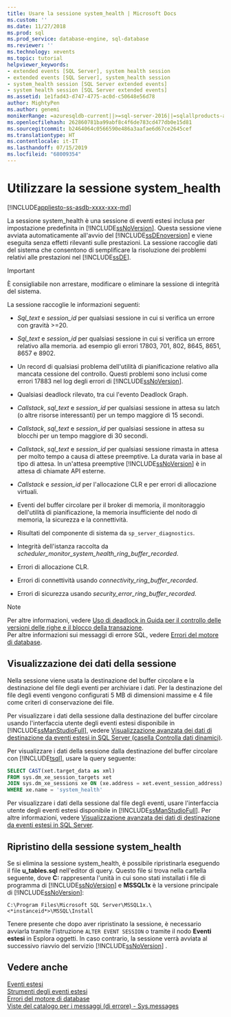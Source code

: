 ```yaml
---
title: Usare la sessione system_health | Microsoft Docs
ms.custom: ''
ms.date: 11/27/2018
ms.prod: sql
ms.prod_service: database-engine, sql-database
ms.reviewer: ''
ms.technology: xevents
ms.topic: tutorial
helpviewer_keywords:
- extended events [SQL Server], system health session
- extended events [SQL Server], system_health session
- system_health session [SQL Server extended events]
- system health session [SQL Server extended events]
ms.assetid: 1e1fad43-d747-4775-ac0d-c50648e56d78
author: MightyPen
ms.author: genemi
monikerRange: =azuresqldb-current||>=sql-server-2016||=sqlallproducts-allversions||>=sql-server-linux-2017||=azuresqldb-mi-current
ms.openlocfilehash: 262860781ba99abf8c4f6de783cd477db0e15d81
ms.sourcegitcommit: b2464064c0566590e486a3aafae6d67ce2645cef
ms.translationtype: HT
ms.contentlocale: it-IT
ms.lasthandoff: 07/15/2019
ms.locfileid: "68009354"
---
```

# <a name="use-the-systemhealth-session"></a>Utilizzare la sessione system_health

[!INCLUDE[appliesto-ss-asdb-xxxx-xxx-md](../../includes/appliesto-ss-asdb-xxxx-xxx-md.md)]

La sessione system_health è una sessione di eventi estesi inclusa per impostazione predefinita in [!INCLUDE[ssNoVersion](../../includes/ssnoversion-md.md)]. Questa sessione viene avviata automaticamente all'avvio del [!INCLUDE[ssDEnoversion](../../includes/ssdenoversion-md.md)] e viene eseguita senza effetti rilevanti sulle prestazioni. La sessione raccoglie dati del sistema che consentono di semplificare la risoluzione dei problemi relativi alle prestazioni nel [!INCLUDE[ssDE](../../includes/ssde-md.md)]. 

> [!IMPORTANT]
> È consigliabile non arrestare, modificare o eliminare la sessione di integrità del sistema.  
  
La sessione raccoglie le informazioni seguenti:  
  
-   *Sql_text* e *session_id* per qualsiasi sessione in cui si verifica un errore con gravità >=20.  
  
-   *Sql_text* e *session_id* per qualsiasi sessione in cui si verifica un errore relativo alla memoria. ad esempio gli errori 17803, 701, 802, 8645, 8651, 8657 e 8902.  
  
-   Un record di qualsiasi problema dell'utilità di pianificazione relativo alla mancata cessione del controllo. Questi problemi sono inclusi come errori 17883 nel log degli errori di [!INCLUDE[ssNoVersion](../../includes/ssnoversion-md.md)].  
  
-   Qualsiasi deadlock rilevato, tra cui l'evento Deadlock Graph.  
  
-   *Callstack*, *sql_text* e *session_id* per qualsiasi sessione in attesa su latch (o altre risorse interessanti) per un tempo maggiore di 15 secondi.  
  
-   *Callstack*, *sql_text* e *session_id* per qualsiasi sessione in attesa su blocchi per un tempo maggiore di 30 secondi.  
  
-   *Callstack*, *sql_text* e *session_id* per qualsiasi sessione rimasta in attesa per molto tempo a causa di attese preemptive. La durata varia in base al tipo di attesa. In un'attesa preemptive [!INCLUDE[ssNoVersion](../../includes/ssnoversion-md.md)] è in attesa di chiamate API esterne.  
  
-   *Callstack* e *session_id* per l'allocazione CLR e per errori di allocazione virtuali.  
  
-   Eventi del buffer circolare per il broker di memoria, il monitoraggio dell'utilità di pianificazione, la memoria insufficiente del nodo di memoria, la sicurezza e la connettività.  
  
-   Risultati del componente di sistema da `sp_server_diagnostics`.  
  
-   Integrità dell'istanza raccolta da *scheduler_monitor_system_health_ring_buffer_recorded*.  
  
-   Errori di allocazione CLR.  
  
-   Errori di connettività usando *connectivity_ring_buffer_recorded*.  
  
-   Errori di sicurezza usando *security_error_ring_buffer_recorded*.  

> [!NOTE]
> Per altre informazioni, vedere [Uso di deadlock in Guida per il controllo delle versioni delle righe e il blocco della transazione](../../relational-databases/sql-server-transaction-locking-and-row-versioning-guide.md#deadlocks).   
> Per altre informazioni sui messaggi di errore SQL, vedere [Errori del motore di database](../../relational-databases/errors-events/database-engine-events-and-errors.md).

## <a name="viewing-the-session-data"></a>Visualizzazione dei dati della sessione  
Nella sessione viene usata la destinazione del buffer circolare e la destinazione del file degli eventi per archiviare i dati. Per la destinazione del file degli eventi vengono configurati 5 MB di dimensioni massime e 4 file come criteri di conservazione dei file. 

Per visualizzare i dati della sessione dalla destinazione del buffer circolare usando l'interfaccia utente degli eventi estesi disponibile in [!INCLUDE[ssManStudioFull](../../includes/ssmanstudiofull-md.md)], vedere [Visualizzazione avanzata dei dati di destinazione da eventi estesi in SQL Server (casella Controlla dati dinamici)](../../relational-databases/extended-events/advanced-viewing-of-target-data-from-extended-events-in-sql-server.md#b3-watch-live-data).

Per visualizzare i dati della sessione dalla destinazione del buffer circolare con [!INCLUDE[tsql](../../includes/tsql-md.md)], usare la query seguente:  
  
```sql  
SELECT CAST(xet.target_data as xml) 
FROM sys.dm_xe_session_targets xet  
JOIN sys.dm_xe_sessions xe ON (xe.address = xet.event_session_address)  
WHERE xe.name = 'system_health'  
```  
  
Per visualizzare i dati della sessione dal file degli eventi, usare l'interfaccia utente degli eventi estesi disponibile in [!INCLUDE[ssManStudioFull](../../includes/ssmanstudiofull-md.md)]. Per altre informazioni, vedere [Visualizzazione avanzata dei dati di destinazione da eventi estesi in SQL Server](../../relational-databases/extended-events/advanced-viewing-of-target-data-from-extended-events-in-sql-server.md).
  
## <a name="restoring-the-systemhealth-session"></a>Ripristino della sessione system_health  
Se si elimina la sessione system_health, è possibile ripristinarla eseguendo il file **u_tables.sql** nell'editor di query. Questo file si trova nella cartella seguente, dove **C:** rappresenta l'unità in cui sono stati installati i file di programma di [!INCLUDE[ssNoVersion](../../includes/ssnoversion-md.md)] e **MSSQL1x** è la versione principale di [!INCLUDE[ssNoVersion](../../includes/ssnoversion-md.md)]:  
  
 `C:\Program Files\Microsoft SQL Server\MSSQL1x.\<*instanceid*>\MSSQL\Install`  
  
Tenere presente che dopo aver ripristinato la sessione, è necessario avviarla tramite l'istruzione `ALTER EVENT SESSION` o tramite il nodo **Eventi estesi** in Esplora oggetti. In caso contrario, la sessione verrà avviata al successivo riavvio del servizio [!INCLUDE[ssNoVersion](../../includes/ssnoversion-md.md)] .  
  
## <a name="see-also"></a>Vedere anche  
 [Eventi estesi](../../relational-databases/extended-events/extended-events.md)    
 [Strumenti degli eventi estesi](../../relational-databases/extended-events/extended-events-tools.md)    
 [Errori del motore di database](../../relational-databases/errors-events/database-engine-events-and-errors.md)    
 [Viste del catalogo per i messaggi (di errore) - Sys.messages](../../relational-databases/system-catalog-views/messages-for-errors-catalog-views-sys-messages.md) 

